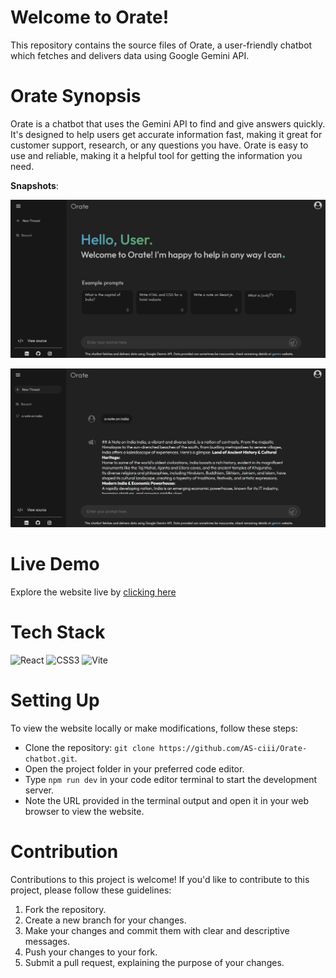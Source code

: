# Welcome to Orate!
This repository contains the source files of Orate, a user-friendly chatbot which fetches and delivers data using Google Gemini API.

# Orate Synopsis
Orate is a chatbot that uses the Gemini API to find and give answers quickly. It's designed to help users get accurate information fast, making it great for customer support, research, or any questions you have. Orate is easy to use and reliable, making it a helpful tool for getting the information you need.

**Snapshots**:

![Orate ss](https://github.com/AS-ciii/Orate-chatbot/blob/main/src/assets/Orate-ss-1.jpeg)

![Orate ss](https://github.com/AS-ciii/Orate-chatbot/blob/main/src/assets/Orate-ss-2.jpeg)


# Live Demo
Explore the website live by [clicking here](https://orate-ai-chatbot.netlify.app)

# Tech Stack
![React](https://img.shields.io/badge/react-%2320232a.svg?style=for-the-badge&logo=react&logoColor=%2361DAFB) ![CSS3](https://img.shields.io/badge/CSS3-1572B6?style=for-the-badge&logo=css3&logoColor=white) 
![Vite](https://img.shields.io/badge/vite-%23646CFF.svg?style=for-the-badge&logo=vite&logoColor=white)

# Setting Up
To view the website locally or make modifications, follow these steps:

- Clone the repository: `git clone https://github.com/AS-ciii/Orate-chatbot.git`.
- Open the project folder in your preferred code editor.
- Type `npm run dev` in your code editor terminal to start the development server.
- Note the URL provided in the terminal output and open it in your web browser to view the website.

# Contribution
Contributions to this project is welcome! If you'd like to contribute to this project, please follow these guidelines:

1. Fork the repository.
2. Create a new branch for your changes.
3. Make your changes and commit them with clear and descriptive messages.
4. Push your changes to your fork.
5. Submit a pull request, explaining the purpose of your changes.
